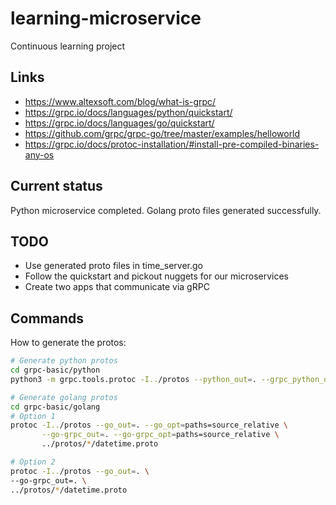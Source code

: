 # learning-microservice
Continuous learning project

## Links
* https://www.altexsoft.com/blog/what-is-grpc/
* https://grpc.io/docs/languages/python/quickstart/
* https://grpc.io/docs/languages/go/quickstart/
* https://github.com/grpc/grpc-go/tree/master/examples/helloworld
* https://grpc.io/docs/protoc-installation/#install-pre-compiled-binaries-any-os

## Current status
Python microservice completed.
Golang proto files generated successfully.

## TODO

* Use generated proto files in time_server.go
* Follow the quickstart and pickout nuggets for our microservices
* Create two apps that communicate via gRPC

## Commands

How to generate the protos:
```bash
# Generate python protos
cd grpc-basic/python
python3 -m grpc.tools.protoc -I../protos --python_out=. --grpc_python_out=. ../protos/*/datetime.proto

# Generate golang protos
cd grpc-basic/golang
# Option 1
protoc -I../protos --go_out=. --go_opt=paths=source_relative \
       --go-grpc_out=. --go-grpc_opt=paths=source_relative \
       ../protos/*/datetime.proto

# Option 2
protoc -I../protos --go_out=. \
--go-grpc_out=. \
../protos/*/datetime.proto
```
